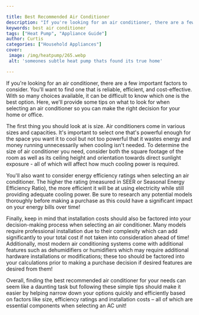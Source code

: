 ```yaml
---

title: Best Recommended Air Conditioner
description: "If you're looking for an air conditioner, there are a few important factors to consider. You'll want to find one that is reliable,...learn more about it now"
keywords: best air conditioner
tags: ["Heat Pump", "Appliance Guide"]
author: Curtis
categories: ["Household Appliances"]
cover: 
 image: /img/heatpump/265.webp
 alt: 'someones subtle heat pump thats found its true home'

---
```


If you're looking for an air conditioner, there are a few important factors to consider. You'll want to find one that is reliable, efficient, and cost-effective. With so many choices available, it can be difficult to know which one is the best option. Here, we'll provide some tips on what to look for when selecting an air conditioner so you can make the right decision for your home or office.

The first thing you should look at is size. Air conditioners come in various sizes and capacities. It's important to select one that's powerful enough for the space you want it to cool but not too powerful that it wastes energy and money running unnecessarily when cooling isn't needed. To determine the size of air conditioner you need, consider both the square footage of the room as well as its ceiling height and orientation towards direct sunlight exposure - all of which will affect how much cooling power is required.

You'll also want to consider energy efficiency ratings when selecting an air conditioner. The higher the rating (measured in SEER or Seasonal Energy Efficiency Ratio), the more efficient it will be at using electricity while still providing adequate cooling power. Be sure to research any potential models thoroughly before making a purchase as this could have a significant impact on your energy bills over time!

Finally, keep in mind that installation costs should also be factored into your decision-making process when selecting an air conditioner. Many models require professional installation due to their complexity which can add significantly to your total cost if not taken into consideration ahead of time! Additionally, most modern air conditioning systems come with additional features such as dehumidifiers or humidifiers which may require additional hardware installations or modifications; these too should be factored into your calculations prior to making a purchase decision if desired features are desired from them! 

Overall, finding the best recommended air conditioner for your needs can seem like a daunting task but following these simple tips should make it easier by helping narrow down your options quickly and efficiently based on factors like size, efficiency ratings and installation costs – all of which are essential components when selecting an AC unit!
